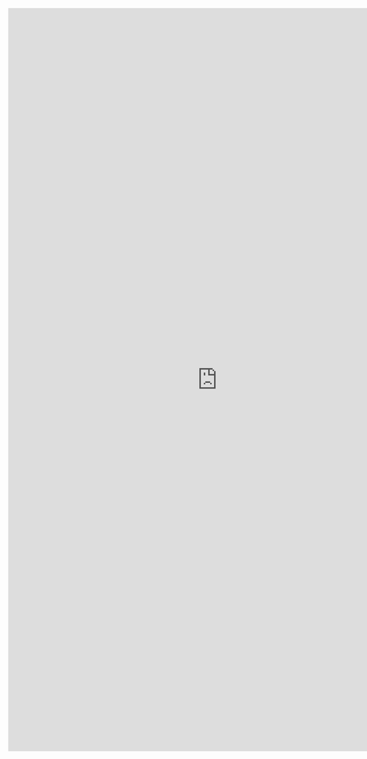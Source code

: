 <iframe src="https://math-for-dummies.github.io/g" style="border:0px #ffffff none;" name="myiFrame" scrolling="yes" frameborder="0" marginheight="151px" marginwidth="851px" height="1515px" width="851px" allowfullscreen></iframe>

